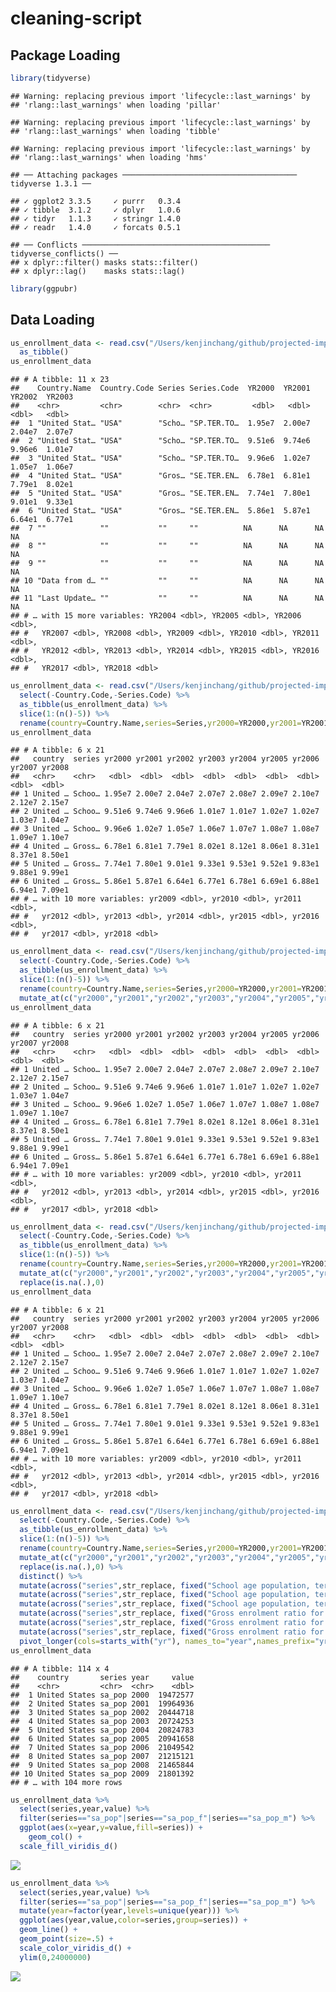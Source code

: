 cleaning-script
================

## Package Loading

``` r
library(tidyverse)
```

    ## Warning: replacing previous import 'lifecycle::last_warnings' by
    ## 'rlang::last_warnings' when loading 'pillar'

    ## Warning: replacing previous import 'lifecycle::last_warnings' by
    ## 'rlang::last_warnings' when loading 'tibble'

    ## Warning: replacing previous import 'lifecycle::last_warnings' by
    ## 'rlang::last_warnings' when loading 'hms'

    ## ── Attaching packages ─────────────────────────────────────── tidyverse 1.3.1 ──

    ## ✓ ggplot2 3.3.5     ✓ purrr   0.3.4
    ## ✓ tibble  3.1.2     ✓ dplyr   1.0.6
    ## ✓ tidyr   1.1.3     ✓ stringr 1.4.0
    ## ✓ readr   1.4.0     ✓ forcats 0.5.1

    ## ── Conflicts ────────────────────────────────────────── tidyverse_conflicts() ──
    ## x dplyr::filter() masks stats::filter()
    ## x dplyr::lag()    masks stats::lag()

``` r
library(ggpubr)
```

## Data Loading

``` r
us_enrollment_data <- read.csv("/Users/kenjinchang/github/projected-impact-model/parent-datasets/us_enrollment_data.csv") %>%
  as_tibble()
us_enrollment_data
```

    ## # A tibble: 11 x 23
    ##    Country.Name  Country.Code Series Series.Code  YR2000  YR2001  YR2002  YR2003
    ##    <chr>         <chr>        <chr>  <chr>         <dbl>   <dbl>   <dbl>   <dbl>
    ##  1 "United Stat… "USA"        "Scho… "SP.TER.TO…  1.95e7  2.00e7  2.04e7  2.07e7
    ##  2 "United Stat… "USA"        "Scho… "SP.TER.TO…  9.51e6  9.74e6  9.96e6  1.01e7
    ##  3 "United Stat… "USA"        "Scho… "SP.TER.TO…  9.96e6  1.02e7  1.05e7  1.06e7
    ##  4 "United Stat… "USA"        "Gros… "SE.TER.EN…  6.78e1  6.81e1  7.79e1  8.02e1
    ##  5 "United Stat… "USA"        "Gros… "SE.TER.EN…  7.74e1  7.80e1  9.01e1  9.33e1
    ##  6 "United Stat… "USA"        "Gros… "SE.TER.EN…  5.86e1  5.87e1  6.64e1  6.77e1
    ##  7 ""            ""           ""     ""          NA      NA      NA      NA     
    ##  8 ""            ""           ""     ""          NA      NA      NA      NA     
    ##  9 ""            ""           ""     ""          NA      NA      NA      NA     
    ## 10 "Data from d… ""           ""     ""          NA      NA      NA      NA     
    ## 11 "Last Update… ""           ""     ""          NA      NA      NA      NA     
    ## # … with 15 more variables: YR2004 <dbl>, YR2005 <dbl>, YR2006 <dbl>,
    ## #   YR2007 <dbl>, YR2008 <dbl>, YR2009 <dbl>, YR2010 <dbl>, YR2011 <dbl>,
    ## #   YR2012 <dbl>, YR2013 <dbl>, YR2014 <dbl>, YR2015 <dbl>, YR2016 <dbl>,
    ## #   YR2017 <dbl>, YR2018 <dbl>

``` r
us_enrollment_data <- read.csv("/Users/kenjinchang/github/projected-impact-model/parent-datasets/us_enrollment_data.csv") %>% 
  select(-Country.Code,-Series.Code) %>%
  as_tibble(us_enrollment_data) %>%
  slice(1:(n()-5)) %>%
  rename(country=Country.Name,series=Series,yr2000=YR2000,yr2001=YR2001,yr2002=YR2002,yr2003=YR2003,yr2004=YR2004,yr2005=YR2005,yr2006=YR2006,yr2007=YR2007,yr2008=YR2008,yr2009=YR2009,yr2010=YR2010,yr2011=YR2011,yr2012=YR2012,yr2013=YR2013,yr2014=YR2014,yr2015=YR2015,yr2016=YR2016,yr2017=YR2017,yr2018=YR2018) 
us_enrollment_data 
```

    ## # A tibble: 6 x 21
    ##   country  series yr2000 yr2001 yr2002 yr2003 yr2004 yr2005 yr2006 yr2007 yr2008
    ##   <chr>    <chr>   <dbl>  <dbl>  <dbl>  <dbl>  <dbl>  <dbl>  <dbl>  <dbl>  <dbl>
    ## 1 United … Schoo… 1.95e7 2.00e7 2.04e7 2.07e7 2.08e7 2.09e7 2.10e7 2.12e7 2.15e7
    ## 2 United … Schoo… 9.51e6 9.74e6 9.96e6 1.01e7 1.01e7 1.02e7 1.02e7 1.03e7 1.04e7
    ## 3 United … Schoo… 9.96e6 1.02e7 1.05e7 1.06e7 1.07e7 1.08e7 1.08e7 1.09e7 1.10e7
    ## 4 United … Gross… 6.78e1 6.81e1 7.79e1 8.02e1 8.12e1 8.06e1 8.31e1 8.37e1 8.50e1
    ## 5 United … Gross… 7.74e1 7.80e1 9.01e1 9.33e1 9.53e1 9.52e1 9.83e1 9.88e1 9.99e1
    ## 6 United … Gross… 5.86e1 5.87e1 6.64e1 6.77e1 6.78e1 6.69e1 6.88e1 6.94e1 7.09e1
    ## # … with 10 more variables: yr2009 <dbl>, yr2010 <dbl>, yr2011 <dbl>,
    ## #   yr2012 <dbl>, yr2013 <dbl>, yr2014 <dbl>, yr2015 <dbl>, yr2016 <dbl>,
    ## #   yr2017 <dbl>, yr2018 <dbl>

``` r
us_enrollment_data <- read.csv("/Users/kenjinchang/github/projected-impact-model/parent-datasets/us_enrollment_data.csv") %>%
  select(-Country.Code,-Series.Code) %>%
  as_tibble(us_enrollment_data) %>%
  slice(1:(n()-5)) %>%
  rename(country=Country.Name,series=Series,yr2000=YR2000,yr2001=YR2001,yr2002=YR2002,yr2003=YR2003,yr2004=YR2004,yr2005=YR2005,yr2006=YR2006,yr2007=YR2007,yr2008=YR2008,yr2009=YR2009,yr2010=YR2010,yr2011=YR2011,yr2012=YR2012,yr2013=YR2013,yr2014=YR2014,yr2015=YR2015,yr2016=YR2016,yr2017=YR2017,yr2018=YR2018) %>%
  mutate_at(c("yr2000","yr2001","yr2002","yr2003","yr2004","yr2005","yr2006","yr2007","yr2008","yr2009","yr2010","yr2011","yr2012","yr2013","yr2014","yr2015","yr2016","yr2017","yr2018"),as.double)
us_enrollment_data
```

    ## # A tibble: 6 x 21
    ##   country  series yr2000 yr2001 yr2002 yr2003 yr2004 yr2005 yr2006 yr2007 yr2008
    ##   <chr>    <chr>   <dbl>  <dbl>  <dbl>  <dbl>  <dbl>  <dbl>  <dbl>  <dbl>  <dbl>
    ## 1 United … Schoo… 1.95e7 2.00e7 2.04e7 2.07e7 2.08e7 2.09e7 2.10e7 2.12e7 2.15e7
    ## 2 United … Schoo… 9.51e6 9.74e6 9.96e6 1.01e7 1.01e7 1.02e7 1.02e7 1.03e7 1.04e7
    ## 3 United … Schoo… 9.96e6 1.02e7 1.05e7 1.06e7 1.07e7 1.08e7 1.08e7 1.09e7 1.10e7
    ## 4 United … Gross… 6.78e1 6.81e1 7.79e1 8.02e1 8.12e1 8.06e1 8.31e1 8.37e1 8.50e1
    ## 5 United … Gross… 7.74e1 7.80e1 9.01e1 9.33e1 9.53e1 9.52e1 9.83e1 9.88e1 9.99e1
    ## 6 United … Gross… 5.86e1 5.87e1 6.64e1 6.77e1 6.78e1 6.69e1 6.88e1 6.94e1 7.09e1
    ## # … with 10 more variables: yr2009 <dbl>, yr2010 <dbl>, yr2011 <dbl>,
    ## #   yr2012 <dbl>, yr2013 <dbl>, yr2014 <dbl>, yr2015 <dbl>, yr2016 <dbl>,
    ## #   yr2017 <dbl>, yr2018 <dbl>

``` r
us_enrollment_data <- read.csv("/Users/kenjinchang/github/projected-impact-model/parent-datasets/us_enrollment_data.csv") %>%
  select(-Country.Code,-Series.Code) %>%
  as_tibble(us_enrollment_data) %>%
  slice(1:(n()-5)) %>%
  rename(country=Country.Name,series=Series,yr2000=YR2000,yr2001=YR2001,yr2002=YR2002,yr2003=YR2003,yr2004=YR2004,yr2005=YR2005,yr2006=YR2006,yr2007=YR2007,yr2008=YR2008,yr2009=YR2009,yr2010=YR2010,yr2011=YR2011,yr2012=YR2012,yr2013=YR2013,yr2014=YR2014,yr2015=YR2015,yr2016=YR2016,yr2017=YR2017,yr2018=YR2018) %>%
  mutate_at(c("yr2000","yr2001","yr2002","yr2003","yr2004","yr2005","yr2006","yr2007","yr2008","yr2009","yr2010","yr2011","yr2012","yr2013","yr2014","yr2015","yr2016","yr2017","yr2018"),as.double) %>%
  replace(is.na(.),0)
us_enrollment_data
```

    ## # A tibble: 6 x 21
    ##   country  series yr2000 yr2001 yr2002 yr2003 yr2004 yr2005 yr2006 yr2007 yr2008
    ##   <chr>    <chr>   <dbl>  <dbl>  <dbl>  <dbl>  <dbl>  <dbl>  <dbl>  <dbl>  <dbl>
    ## 1 United … Schoo… 1.95e7 2.00e7 2.04e7 2.07e7 2.08e7 2.09e7 2.10e7 2.12e7 2.15e7
    ## 2 United … Schoo… 9.51e6 9.74e6 9.96e6 1.01e7 1.01e7 1.02e7 1.02e7 1.03e7 1.04e7
    ## 3 United … Schoo… 9.96e6 1.02e7 1.05e7 1.06e7 1.07e7 1.08e7 1.08e7 1.09e7 1.10e7
    ## 4 United … Gross… 6.78e1 6.81e1 7.79e1 8.02e1 8.12e1 8.06e1 8.31e1 8.37e1 8.50e1
    ## 5 United … Gross… 7.74e1 7.80e1 9.01e1 9.33e1 9.53e1 9.52e1 9.83e1 9.88e1 9.99e1
    ## 6 United … Gross… 5.86e1 5.87e1 6.64e1 6.77e1 6.78e1 6.69e1 6.88e1 6.94e1 7.09e1
    ## # … with 10 more variables: yr2009 <dbl>, yr2010 <dbl>, yr2011 <dbl>,
    ## #   yr2012 <dbl>, yr2013 <dbl>, yr2014 <dbl>, yr2015 <dbl>, yr2016 <dbl>,
    ## #   yr2017 <dbl>, yr2018 <dbl>

``` r
us_enrollment_data <- read.csv("/Users/kenjinchang/github/projected-impact-model/parent-datasets/us_enrollment_data.csv") %>%
  select(-Country.Code,-Series.Code) %>%
  as_tibble(us_enrollment_data) %>%
  slice(1:(n()-5)) %>%
  rename(country=Country.Name,series=Series,yr2000=YR2000,yr2001=YR2001,yr2002=YR2002,yr2003=YR2003,yr2004=YR2004,yr2005=YR2005,yr2006=YR2006,yr2007=YR2007,yr2008=YR2008,yr2009=YR2009,yr2010=YR2010,yr2011=YR2011,yr2012=YR2012,yr2013=YR2013,yr2014=YR2014,yr2015=YR2015,yr2016=YR2016,yr2017=YR2017,yr2018=YR2018) %>%
  mutate_at(c("yr2000","yr2001","yr2002","yr2003","yr2004","yr2005","yr2006","yr2007","yr2008","yr2009","yr2010","yr2011","yr2012","yr2013","yr2014","yr2015","yr2016","yr2017","yr2018"),as.double) %>%
  replace(is.na(.),0) %>%
  distinct() %>%
  mutate(across("series",str_replace, fixed("School age population, tertiary education, both sexes (number)"),"sa_pop")) %>%
  mutate(across("series",str_replace, fixed("School age population, tertiary education, female (number)"),"sa_pop_f")) %>%
  mutate(across("series",str_replace, fixed("School age population, tertiary education, male (number)"),"sa_pop_m")) %>%
  mutate(across("series",str_replace, fixed("Gross enrolment ratio for tertiary education, both sexes (%)"),"enr_rat")) %>%
  mutate(across("series",str_replace, fixed("Gross enrolment ratio for tertiary education, female (%)"),"enr_rat_f")) %>%
  mutate(across("series",str_replace, fixed("Gross enrolment ratio for tertiary education, male (%)"),"enr_rat_m")) %>%
  pivot_longer(cols=starts_with("yr"), names_to="year",names_prefix="yr",values_to="value",values_drop_na=TRUE)
us_enrollment_data
```

    ## # A tibble: 114 x 4
    ##    country       series year     value
    ##    <chr>         <chr>  <chr>    <dbl>
    ##  1 United States sa_pop 2000  19472577
    ##  2 United States sa_pop 2001  19964936
    ##  3 United States sa_pop 2002  20444718
    ##  4 United States sa_pop 2003  20724253
    ##  5 United States sa_pop 2004  20824783
    ##  6 United States sa_pop 2005  20941658
    ##  7 United States sa_pop 2006  21049542
    ##  8 United States sa_pop 2007  21215121
    ##  9 United States sa_pop 2008  21465844
    ## 10 United States sa_pop 2009  21801392
    ## # … with 104 more rows

``` r
us_enrollment_data %>%
  select(series,year,value) %>%
  filter(series=="sa_pop"|series=="sa_pop_f"|series=="sa_pop_m") %>%
  ggplot(aes(x=year,y=value,fill=series)) + 
    geom_col() + 
  scale_fill_viridis_d()
```

![](cleaning-script_files/figure-gfm/unnamed-chunk-7-1.png)<!-- -->

``` r
us_enrollment_data %>%
  select(series,year,value) %>%
  filter(series=="sa_pop"|series=="sa_pop_f"|series=="sa_pop_m") %>%
  mutate(year=factor(year,levels=unique(year))) %>%
  ggplot(aes(year,value,color=series,group=series)) +
  geom_line() + 
  geom_point(size=.5) +
  scale_color_viridis_d() + 
  ylim(0,24000000)
```

![](cleaning-script_files/figure-gfm/unnamed-chunk-8-1.png)<!-- -->
